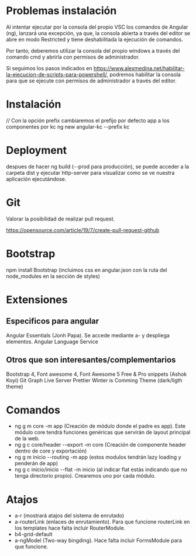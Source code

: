 # Problemas instalación

Al intentar ejecutar por la consola del propio VSC los comandos de Angular (ng), lanzará una excepción, ya que, la consola abierta a través
del editor se abre en modo Restricted y tiene deshabilitada la ejecución de comandos.

Por tanto, deberemos utilizar la consola del propio windows a través del comando cmd y abrirla con permisos de administrador.

Si seguimos los pasos indicados en https://www.alexmedina.net/habilitar-la-ejecucion-de-scripts-para-powershell/, podremos habilitar la consola
para que se ejecute con permisos de administrador a través del editor.

# Instalación

// Con la opción prefix cambiaremos el prefijo por defecto app a los componentes por kc
ng new angular-kc --prefix kc

# Deployment

despues de hacer ng build (--prod para producción), se puede acceder a la carpeta dist y ejecutar http-server para visualizar como
se ve nuestra aplicación ejecutándose.

# Git

Valorar la posibilidad de realizar pull request.

https://opensource.com/article/19/7/create-pull-request-github

# Bootstrap

npm install Bootstrap
(incluimos css en angular.json con la ruta del node_modules en la sección de styles)

# Extensiones

## Especificos para angular
Angular Essentials (Jonh Papa). Se accede mediante a- y despliega elementos.
Angular Language Service


## Otros que son interesantes/complementarios

Bootstrap 4, Font awesome 4, Font Awesome 5 Free & Pro snippets (Ashok Koyi)
Git Graph
Live Server
Prettier
Winter is Comming Theme (dark/ligth theme)

# Comandos

- ng g m core -m app (Creación de módulo donde el padre es app). Este módulo core tendrá funciones genéricas que servirán de layout
principal de la web.
- ng g c core/header --export -m core (Creación de componente header dentro de core y exportación)
- ng g m inicio --routing -m app (estos modulos tendrán lazy loading y penderán de app)
- ng g c inicio/inicio --flat -m inicio (al indicar flat estás indicando que no tenga directorio propio). Crearemos uno por cada módulo.

# Atajos

- a-r (mostrará atajos del sistema de enrutado)
- a-routerLink (enlaces de enrutamiento). Para que funcione routerLink en los templates hace falta incluir RouterModule.
- b4-grid-default
- a-ngModel (Two-way bingding). Hace falta incluir FormsModule para que funcione.
